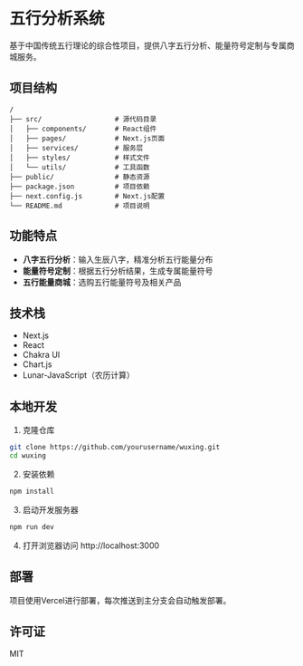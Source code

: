 # 五行分析系统

基于中国传统五行理论的综合性项目，提供八字五行分析、能量符号定制与专属商城服务。

## 项目结构

```
/
├── src/                  # 源代码目录
│   ├── components/       # React组件
│   ├── pages/            # Next.js页面
│   ├── services/         # 服务层
│   ├── styles/           # 样式文件
│   └── utils/            # 工具函数
├── public/               # 静态资源
├── package.json          # 项目依赖
├── next.config.js        # Next.js配置
└── README.md             # 项目说明
```

## 功能特点

- **八字五行分析**：输入生辰八字，精准分析五行能量分布
- **能量符号定制**：根据五行分析结果，生成专属能量符号
- **五行能量商城**：选购五行能量符号及相关产品

## 技术栈

- Next.js
- React
- Chakra UI
- Chart.js
- Lunar-JavaScript（农历计算）

## 本地开发

1. 克隆仓库
```bash
git clone https://github.com/yourusername/wuxing.git
cd wuxing
```

2. 安装依赖
```bash
npm install
```

3. 启动开发服务器
```bash
npm run dev
```

4. 打开浏览器访问 http://localhost:3000

## 部署

项目使用Vercel进行部署，每次推送到主分支会自动触发部署。

## 许可证

MIT 